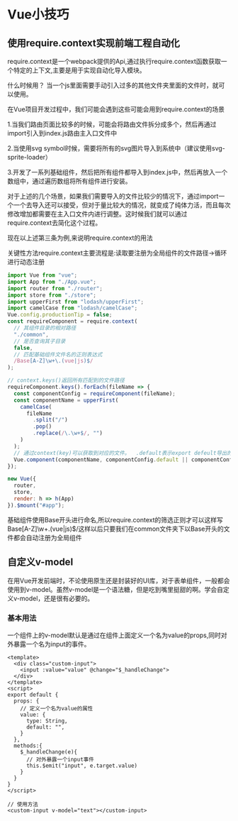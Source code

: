 # Vue小技巧

## 使用require.context实现前端工程自动化

require.context是一个webpack提供的Api,通过执行require.context函数获取一个特定的上下文,主要是用于实现自动化导入模块。  

什么时候用？ 当一个js里面需要手动引入过多的其他文件夹里面的文件时，就可以使用。  

在Vue项目开发过程中，我们可能会遇到这些可能会用到require.context的场景  

1.当我们路由页面比较多的时候，可能会将路由文件拆分成多个，然后再通过import引入到index.js路由主入口文件中  

2.当使用svg symbol时候，需要将所有的svg图片导入到系统中（建议使用svg-sprite-loader）  

3.开发了一系列基础组件，然后把所有组件都导入到index.js中，然后再放入一个数组中，通过遍历数组将所有组件进行安装。


对于上述的几个场景，如果我们需要导入的文件比较少的情况下，通过import一个一个去导入还可以接受，但对于量比较大的情况，就变成了纯体力活，而且每次修改增加都需要在主入口文件内进行调整。这时候我们就可以通过require.context去简化这个过程。  

现在以上述第三条为例,来说明require.context的用法

关键性方法require.context主要流程是:读取要注册为全局组件的文件路径->循环进行动态注册

``` js
import Vue from "vue";
import App from "./App.vue";
import router from "./router";
import store from "./store";
import upperFirst from "lodash/upperFirst";
import camelCase from "lodash/camelCase";
Vue.config.productionTip = false;
const requireComponent = require.context(
  // 其组件目录的相对路径
  "./common",
  // 是否查询其子目录
  false,
  // 匹配基础组件文件名的正则表达式
  /Base[A-Z]\w+\.(vue|js)$/
);

// context.keys()返回所有匹配到的文件路径
requireComponent.keys().forEach(fileName => {
  const componentConfig = requireComponent(fileName);
  const componentName = upperFirst(
    camelCase(
      fileName
        .split("/")
        .pop()
        .replace(/\.\w+$/, "")
    )
  );
  // 通过context(key)可以获取到对应的文件。	.default表示export defeult导出的内容
  Vue.component(componentName, componentConfig.default || componentConfig);
});

new Vue({
  router,
  store,
  render: h => h(App)
}).$mount("#app");
```
基础组件使用Base开头进行命名,所以require.context的筛选正则才可以这样写 Base[A-Z]\w+\.(vue|js)$/这样以后只要我们在common文件夹下以Base开头的文件都会自动注册为全局组件


## 自定义v-model
在用Vue开发前端时，不论使用原生还是封装好的UI库，对于表单组件，一般都会使用到v-model。虽然v-model是一个语法糖，但是吃到嘴里挺甜的啊。学会自定义v-model，还是很有必要的。

### 基本用法
一个组件上的v-model默认是通过在组件上面定义一个名为value的props,同时对外暴露一个名为input的事件。
``` vue
<template>
  <div class="custom-input">
    <input :value="value" @change="$_handleChange">
  </div>
</template>
<script>
export default {
  props: {
    // 定义一个名为value的属性
    value: {
      type: String,
      default: "",
    }
  },
  methods:{
    $_handleChange(e){
      // 对外暴露一个input事件
      this.$emit("input", e.target.value)
    }
  }
}
</script>

// 使用方法
<custom-input v-model="text"></custom-input>
```




